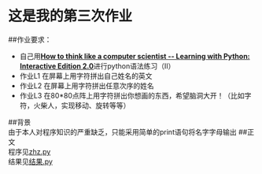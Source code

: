 # 这是我的第三次作业
##作业要求：<br>
- 自己用[**How to think like a computer scientist -- Learning with Python: Interactive Edition 2.0**](http://interactivepython.org/runestone/static/thinkcspy/index.html)进行python语法练习（II）<br>
- 作业L1 在屏幕上用字符拼出自己姓名的英文<br>
- 作业L2 在屏幕上用字符拼出任意次序的姓名<br>
- 作业L3 在80*80点阵上用字符拼出你想画的东西，希望脑洞大开！（比如字符，火柴人，实现移动、旋转等等）<br>

##背景<br>
  由于本人对程序知识的严重缺乏，只能采用简单的print语句将名字字母输出
##正文<br>
  程序见[zhz.py](https://github.com/1098605130/computationalphysics_N2013301020058/blob/master/zuoye3/zhz.py)<br>
  结果见[结果.py](https://github.com/1098605130/computationalphysics_N2013301020058/blob/master/zuoye3/%E7%BB%93%E6%9E%9C.py)
